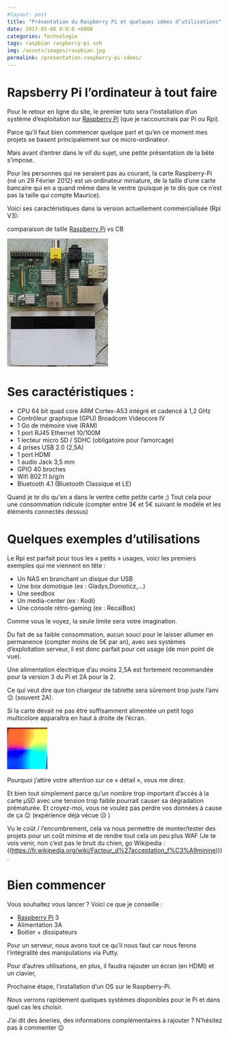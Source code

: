 ```yaml
---
#layout: post
title: "Présentation du Raspberry Pi et quelques idées d’utilisations"
date: 2017-05-08 0:0:0 +0800
categories: Technologie
tags: raspbian raspberry-pi ssh
img: /assets/images/raspbian.jpg
permalink: /presentation-raspberry-pi-idees/
---
```

# Rapsberry Pi l’ordinateur à tout faire

Pour le retour en ligne du site, le premier tuto sera l’installation d’un système d’exploitation sur [Raspberry Pi](https://amzn.to/2UiOumy) (que je raccourcirais par Pi ou Rpi).

Parce qu’il faut bien commencer quelque part et qu’en ce moment mes projets se basent principalement sur ce micro-ordinateur.

Mais avant d’entrer dans le vif du sujet, une petite présentation de la bête s’impose.

Pour les personnes qui ne seraient pas au courant, la carte Raspberry-Pi (né un 29 Février 2012) est un ordinateur miniature, de la taille d’une carte bancaire qui en a quand même dans le ventre (puisque je te dis que ce n’est pas la taille qui compte Maurice).

Voici ses caractéristiques dans la version actuellement commercialisée (Rpi V3):

comparaison de taille [Raspberry Pi](https://amzn.to/2UiOumy) vs CB

![image rpi](/assets/images/rpi.jpg)

# Ses caractéristiques :

* CPU 64 bit quad core ARM Cortex-A53 intégré et cadencé à 1,2 GHz
* Contrôleur graphique (GPU) Broadcom Videocore IV
* 1 Go de mémoire vive (RAM)
* 1 port RJ45 Ethernet 10/100M
* 1 lecteur micro SD / SDHC (obligatoire pour l’amorcage)
* 4 prises USB 2.0 (2,5A)
* 1 port HDMI
* 1 audio Jack 3,5 mm
* GPIO 40 broches
* Wifi 802.11 b/g/n
* Bluetooth 4.1 (Bluetooth Classique et LE)

Quand je te dis qu'en a dans le ventre cette petite carte ;)
Tout cela pour une consommation ridicule (compter entre 3€ et 5€ suivant le modèle et les éléments connectés dessus)

# Quelques exemples d’utilisations

Le Rpi est parfait pour tous les « petits » usages, voici les premiers exemples qui me viennent en tête :

* Un NAS en branchant un disque dur USB
* Une box domotique (ex : Gladys,Domoticz,…)
* Une seedbox
* Un media-center (ex : Kodi)
* Une console rétro-gaming (ex : RecalBox)

Comme vous le voyez, la seule limite sera votre imagination.

Du fait de sa faible consommation, aucun souci pour le laisser allumer en permanence (compter moins de 5€ par an), avec ses systèmes d’exploitation serveur, il est donc parfait pour cet usage (de mon point de vue).

Une alimentation électrique d’au moins 2,5A est fortement recommandée pour la version 3 du Pi et 2A pour la 2.

Ce qui veut dire que ton chargeur de tablette sera sûrement trop juste l’ami 😉 (souvent 2A).

Si la carte devait ne pas être suffisamment alimentée un petit logo multicolore apparaîtra en haut à droite de l’écran.

![image alim-faible](/assets/images/alim-faible.png)

Pourquoi j’attire votre attention sur ce « détail », vous me direz.

Et bien tout simplement parce qu’un nombre trop important d’accès à la carte µSD avec une tension trop faible pourrait causer sa dégradation prématurée. Et croyez-moi, vous ne voulez pas perdre vos données à cause de ça 😉 (expérience déjà vécue 😥 )

Vu le coût / l’encombrement, cela va nous permettre de monter/tester des projets pour un coût minime et de rendre tout cela un peu plus WAF (Je te vois venir, non c’est pas le bruit du chien, go Wikipedia : ((https://fr.wikipedia.org/wiki/Facteur_d%27acceptation_f%C3%A9minine))).

# Bien commencer

Vous souhaitez vous lancer ? Voici ce que je conseille :

* [Raspberry Pi](https://amzn.to/2UiOumy) 3
* Alimentation 3A
* Boitier + dissipateurs

Pour un serveur, nous avons tout ce qu’il nous faut car nous ferons l’intégralité des manipulations via Putty.

Pour d’autres utilisations, en plus, il faudra rajouter un écran (en HDMI) et un clavier,

Prochaine étape, l’installation d’un OS sur le Raspberry-Pi.

Nous verrons rapidement quelques systèmes disponibles pour le Pi et dans quel cas les choisir.

J’ai dit des âneries, des informations complémentaires à rajouter ? N’hésitez pas à commenter 😉
